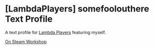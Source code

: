 # [LambdaPlayers] somefoolouthere Text Profile

A text profile for [Lambda Players](https://github.com/IcyStarFrost/Lambda-Players) featuring myself.

[On Steam Workshop](https://steamcommunity.com/sharedfiles/filedetails/?id=2954955751)
